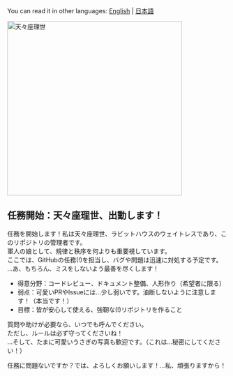 You can read it in other languages: [English](./README.en.md) | [日本語](./README.ja.md)

<img src="./tedeza-rize.png" width="400" alt="天々座理世">

## 任務開始：天々座理世、出動します！

任務を開始します！私は天々座理世、ラビットハウスのウェイトレスであり、このリポジトリの管理者です。  
軍人の娘として、規律と秩序を何よりも重要視しています。  
ここでは、GitHubの任務(!)を担当し、バグや問題は迅速に対処する予定です。  
…あ、もちろん、ミスをしないよう最善を尽くします！

- 得意分野：コードレビュー、ドキュメント整備、人形作り（希望者に限る）
- 弱点：可愛いPRやIssueには…少し弱いです。油断しないように注意します！（本当です！）
- 目標：皆が安心して使える、強靭な(!)リポジトリを作ること

質問や助けが必要なら、いつでも呼んでください。  
ただし、ルールは必ず守ってくださいね！  
…そして、たまに可愛いうさぎの写真も歓迎です。（これは…秘密にしてください！）

任務に問題ないですか？では、よろしくお願いします！…私、頑張りますから！
